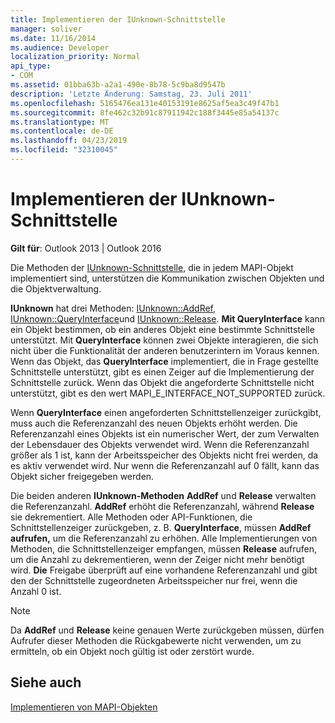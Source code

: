 ```yaml
---
title: Implementieren der IUnknown-Schnittstelle
manager: soliver
ms.date: 11/16/2014
ms.audience: Developer
localization_priority: Normal
api_type:
- COM
ms.assetid: 01bba63b-a2a1-490e-8b78-5c9ba8d9547b
description: 'Letzte Änderung: Samstag, 23. Juli 2011'
ms.openlocfilehash: 5165476ea131e40153191e8625af5ea3c49f47b1
ms.sourcegitcommit: 8fe462c32b91c87911942c188f3445e85a54137c
ms.translationtype: MT
ms.contentlocale: de-DE
ms.lasthandoff: 04/23/2019
ms.locfileid: "32310045"
---
```

# <a name="implementing-the-iunknown-interface"></a>Implementieren der IUnknown-Schnittstelle

  
  
**Gilt für**: Outlook 2013 | Outlook 2016 
  
Die Methoden der [IUnknown-Schnittstelle,](https://msdn.microsoft.com/library/ms680509%28v=VS.85%29.aspx) die in jedem MAPI-Objekt implementiert sind, unterstützen die Kommunikation zwischen Objekten und die Objektverwaltung. 
  
 **IUnknown** hat drei Methoden: [IUnknown::AddRef](https://msdn.microsoft.com/library/ms691379%28v=VS.85%29.aspx), [IUnknown::QueryInterface](https://msdn.microsoft.com/library/ms682521%28v=VS.85%29.aspx)und [IUnknown::Release](https://msdn.microsoft.com/library/ms682317%28v=VS.85%29.aspx). **Mit QueryInterface** kann ein Objekt bestimmen, ob ein anderes Objekt eine bestimmte Schnittstelle unterstützt. Mit **QueryInterface** können zwei Objekte interagieren, die sich nicht über die Funktionalität der anderen benutzerintern im Voraus kennen. Wenn das Objekt, das **QueryInterface** implementiert, die in Frage gestellte Schnittstelle unterstützt, gibt es einen Zeiger auf die Implementierung der Schnittstelle zurück. Wenn das Objekt die angeforderte Schnittstelle nicht unterstützt, gibt es den wert MAPI_E_INTERFACE_NOT_SUPPORTED zurück. 
  
Wenn **QueryInterface** einen angeforderten Schnittstellenzeiger zurückgibt, muss auch die Referenzanzahl des neuen Objekts erhöht werden. Die Referenzanzahl eines Objekts ist ein numerischer Wert, der zum Verwalten der Lebensdauer des Objekts verwendet wird. Wenn die Referenzanzahl größer als 1 ist, kann der Arbeitsspeicher des Objekts nicht frei werden, da es aktiv verwendet wird. Nur wenn die Referenzanzahl auf 0 fällt, kann das Objekt sicher freigegeben werden. 
  
Die beiden anderen **IUnknown-Methoden** **AddRef** und **Release** verwalten die Referenzanzahl. **AddRef** erhöht die Referenzanzahl, während **Release** sie dekrementiert. Alle Methoden oder API-Funktionen, die Schnittstellenzeiger zurückgeben, z. B. **QueryInterface**, müssen **AddRef aufrufen,** um die Referenzanzahl zu erhöhen. Alle Implementierungen von Methoden, die Schnittstellenzeiger empfangen, müssen **Release** aufrufen, um die Anzahl zu dekrementieren, wenn der Zeiger nicht mehr benötigt wird. **Die** Freigabe überprüft auf eine vorhandene Referenzanzahl und gibt den der Schnittstelle zugeordneten Arbeitsspeicher nur frei, wenn die Anzahl 0 ist. 
  
> [!NOTE]
> Da **AddRef** und **Release** keine genauen Werte zurückgeben müssen, dürfen Aufrufer dieser Methoden die Rückgabewerte nicht verwenden, um zu ermitteln, ob ein Objekt noch gültig ist oder zerstört wurde. 
  
## <a name="see-also"></a>Siehe auch



[Implementieren von MAPI-Objekten](implementing-mapi-objects.md)

